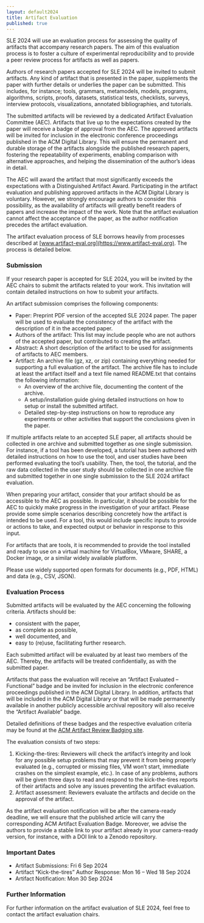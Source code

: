```yaml
---
layout: default2024
title: Artifact Evaluation
published: true
---
```


SLE 2024 will use an evaluation process for assessing the quality of artifacts that accompany research papers. The aim of this evaluation process is to foster a culture of experimental reproducibility and to provide a peer review process for artifacts as well as papers.

Authors of research papers accepted for SLE 2024 will be invited to submit artifacts. Any kind of artifact that is presented in the paper, supplements the paper with further details or underlies the paper can be submitted. This includes, for instance; tools, grammars, metamodels, models, programs, algorithms, scripts, proofs, datasets, statistical tests, checklists, surveys, interview protocols, visualizations, annotated bibliographies, and tutorials.

The submitted artifacts will be reviewed by a dedicated Artifact Evaluation Committee (AEC). Artifacts that live up to the expectations created by the paper will receive a badge of approval from the AEC. The approved artifacts will be invited for inclusion in the electronic conference proceedings published in the ACM Digital Library. This will ensure the permanent and durable storage of the artifacts alongside the published research papers, fostering the repeatability of experiments, enabling comparison with alternative approaches, and helping the dissemination of the author’s ideas in detail.

The AEC will award the artifact that most significantly exceeds the expectations with a Distinguished Artifact Award.
Participating in the artifact evaluation and publishing approved artifacts in the ACM Digital Library is voluntary. However, we strongly encourage authors to consider this possibility, as the availability of artifacts will greatly benefit readers of papers and increase the impact of the work. Note that the artifact evaluation cannot affect the acceptance of the paper, as the author notification precedes the artifact evaluation.

The artifact evaluation process of SLE borrows heavily from processes described at [www.artifact-eval.org](https://www.artifact-eval.org). The process is detailed below.

### Submission

If your research paper is accepted for SLE 2024, you will be invited by the AEC chairs to submit the artifacts related to your work. This invitation will contain detailed instructions on how to submit your artifacts.

An artifact submission comprises the following components:

* Paper: Preprint PDF version of the accepted SLE 2024 paper. The paper will be used to evaluate the consistency of the artifact with the description of it in the accepted paper.
* Authors of the artifact: This list may include people who are not authors of the accepted paper, but contributed to creating the artifact.
* Abstract: A short description of the artifact to be used for assignments of artifacts to AEC members.
* Artifact: An archive file (gz, xz, or zip) containing everything needed for supporting a full evaluation of the artifact. The archive file has to include at least the artifact itself and a text file named README.txt that contains the following information:
	* An overview of the archive file, documenting the content of the archive.
	* A setup/installation guide giving detailed instructions on how to setup or install the submitted artifact.
	* Detailed step-by-step instructions on how to reproduce any experiments or other activities that support the conclusions given in the paper.


If multiple artifacts relate to an accepted SLE paper, all artifacts should be collected in one archive and submitted together as one single submission. For instance, if a tool has been developed, a tutorial has been authored with detailed instructions on how to use the tool, and user studies have been performed evaluating the tool’s usability. Then, the tool, the tutorial, and the raw data collected in the user study should be collected in one archive file and submitted together in one single submission to the SLE 2024 artifact evaluation.

When preparing your artifact, consider that your artifact should be as accessible to the AEC as possible. In particular, it should be possible for the AEC to quickly make progress in the investigation of your artifact. Please provide some simple scenarios describing concretely how the artifact is intended to be used. For a tool, this would include specific inputs to provide or actions to take, and expected output or behavior in response to this input.

For artifacts that are tools, it is recommended to provide the tool installed and ready to use on a virtual machine for VirtualBox, VMware, SHARE, a Docker image, or a similar widely available platform.

Please use widely supported open formats for documents (e.g., PDF, HTML) and data (e.g., CSV, JSON).


### Evaluation Process

Submitted artifacts will be evaluated by the AEC concerning the following criteria. Artifacts should be:

* consistent with the paper,
* as complete as possible,
* well documented, and
* easy to (re)use, facilitating further research.

Each submitted artifact will be evaluated by at least two members of the AEC. Thereby, the artifacts will be treated confidentially, as with the submitted paper.

Artifacts that pass the evaluation will receive an “Artifact Evaluated – Functional” badge and be invited for inclusion in the electronic conference proceedings published in the ACM Digital Library. In addition, artifacts that will be included in the ACM Digital Library or that will be made permanently available in another publicly accessible archival repository will also receive the “Artifact Available” badge.

Detailed definitions of these badges and the respective evaluation criteria may be found at the [ACM Artifact Review Badging site](https://www.acm.org/publications/policies/artifact-review-and-badging-current).

The evaluation consists of two steps:

1. Kicking-the-tires: Reviewers will check the artifact’s integrity and look for any possible setup problems that may prevent it from being properly evaluated (e.g., corrupted or missing files, VM won’t start, immediate crashes on the simplest example, etc.). In case of any problems, authors will be given three days to read and respond to the kick-the-tires reports of their artifacts and solve any issues preventing the artifact evaluation.
2. Artifact assessment: Reviewers evaluate the artifacts and decide on the approval of the artifact.

As the artifact evaluation notification will be after the camera-ready deadline, we will ensure that the published article will carry the corresponding ACM Artifact Evaluation Badge. Moreover, we advise the authors to provide a stable link to your artifact already in your camera-ready version, for instance, with a DOI link to a Zenodo repository.

###  Important Dates

* Artifact Submissions: Fri 6 Sep 2024
* Artifact “Kick-the-tires” Author Response: Mon 16 – Wed 18 Sep 2024
* Artifact Notification: Mon 30 Sep 2024

###  Further Information
For further information on the artifact evaluation of SLE 2024, feel free to contact the artifact evaluation chairs.